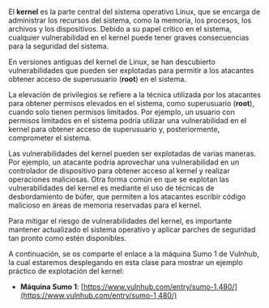 El **kernel** es la parte central del sistema operativo Linux, que se encarga de administrar los recursos del sistema, como la memoria, los procesos, los archivos y los dispositivos. Debido a su papel crítico en el sistema, cualquier vulnerabilidad en el kernel puede tener graves consecuencias para la seguridad del sistema.

En versiones antiguas del kernel de Linux, se han descubierto vulnerabilidades que pueden ser explotadas para permitir a los atacantes obtener acceso de superusuario (**root**) en el sistema.

La elevación de privilegios se refiere a la técnica utilizada por los atacantes para obtener permisos elevados en el sistema, como superusuario (**root**), cuando solo tienen permisos limitados. Por ejemplo, un usuario con permisos limitados en el sistema podría utilizar una vulnerabilidad en el kernel para obtener acceso de superusuario y, posteriormente, comprometer el sistema.

Las vulnerabilidades del kernel pueden ser explotadas de varias maneras. Por ejemplo, un atacante podría aprovechar una vulnerabilidad en un controlador de dispositivo para obtener acceso al kernel y realizar operaciones maliciosas. Otra forma común en que se explotan las vulnerabilidades del kernel es mediante el uso de técnicas de desbordamiento de búfer, que permiten a los atacantes escribir código malicioso en áreas de memoria reservadas para el kernel.

Para mitigar el riesgo de vulnerabilidades del kernel, es importante mantener actualizado el sistema operativo y aplicar parches de seguridad tan pronto como estén disponibles.

A continuación, se os comparte el enlace a la máquina Sumo 1 de Vulnhub, la cual estaremos desplegando en esta clase para mostrar un ejemplo práctico de explotación del kernel:

- **Máquina Sumo 1**: [https://www.vulnhub.com/entry/sumo-1,480/](https://www.vulnhub.com/entry/sumo-1,480/)